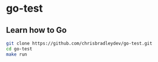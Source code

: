 # go-test

## Learn how to Go

```sh
git clone https://github.com/chrisbradleydev/go-test.git
cd go-test
make run
```
